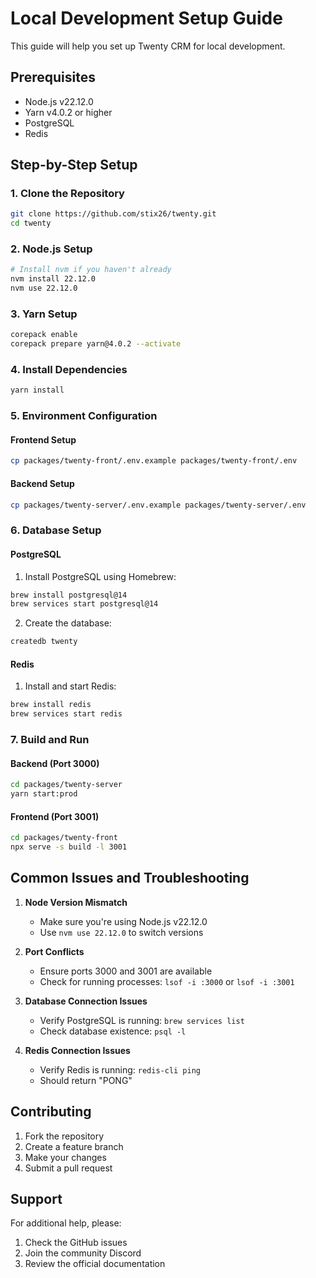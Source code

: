 # Local Development Setup Guide

This guide will help you set up Twenty CRM for local development.

## Prerequisites

- Node.js v22.12.0
- Yarn v4.0.2 or higher
- PostgreSQL
- Redis

## Step-by-Step Setup

### 1. Clone the Repository
```bash
git clone https://github.com/stix26/twenty.git
cd twenty
```

### 2. Node.js Setup
```bash
# Install nvm if you haven't already
nvm install 22.12.0
nvm use 22.12.0
```

### 3. Yarn Setup
```bash
corepack enable
corepack prepare yarn@4.0.2 --activate
```

### 4. Install Dependencies
```bash
yarn install
```

### 5. Environment Configuration

#### Frontend Setup
```bash
cp packages/twenty-front/.env.example packages/twenty-front/.env
```

#### Backend Setup
```bash
cp packages/twenty-server/.env.example packages/twenty-server/.env
```

### 6. Database Setup

#### PostgreSQL
1. Install PostgreSQL using Homebrew:
```bash
brew install postgresql@14
brew services start postgresql@14
```

2. Create the database:
```bash
createdb twenty
```

#### Redis
1. Install and start Redis:
```bash
brew install redis
brew services start redis
```

### 7. Build and Run

#### Backend (Port 3000)
```bash
cd packages/twenty-server
yarn start:prod
```

#### Frontend (Port 3001)
```bash
cd packages/twenty-front
npx serve -s build -l 3001
```

## Common Issues and Troubleshooting

1. **Node Version Mismatch**
   - Make sure you're using Node.js v22.12.0
   - Use `nvm use 22.12.0` to switch versions

2. **Port Conflicts**
   - Ensure ports 3000 and 3001 are available
   - Check for running processes: `lsof -i :3000` or `lsof -i :3001`

3. **Database Connection Issues**
   - Verify PostgreSQL is running: `brew services list`
   - Check database existence: `psql -l`

4. **Redis Connection Issues**
   - Verify Redis is running: `redis-cli ping`
   - Should return "PONG"

## Contributing

1. Fork the repository
2. Create a feature branch
3. Make your changes
4. Submit a pull request

## Support

For additional help, please:
1. Check the GitHub issues
2. Join the community Discord
3. Review the official documentation
